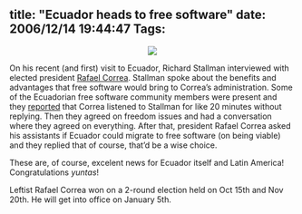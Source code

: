 title: "Ecuador heads to free software"
date: 2006/12/14 19:44:47
Tags: 
---
<p align="center"><img src="http://www.damog.net/files/pics/correa-stallman.jpg"/></p>
<p>
On his recent (and first) visit to Ecuador, Richard Stallman interviewed with elected president <a target="_blank" href="http://en.wikipedia.org/wiki/Rafael_Correa">Rafael Correa</a>. Stallman spoke about the benefits and advantages that free software would bring to Correa&#8217;s administration. Some of the Ecuadorian free software community members were present and they <a target="_blank" href="http://www.ecualug.org/?q=2006/12/13/correa_stallman_software_libre_en_el_estado">reported</a> that Correa listened to Stallman for like 20 minutes without replying. Then they agreed on freedom issues and had a conversation where they agreed on everything. After that, president Rafael Correa asked his assistants if Ecuador could migrate to free software (on being viable) and they replied that of course, that&#8217;d be a wise choice.

These are, of course, excelent news for Ecuador itself and Latin America! Congratulations <em>yuntas</em>!

Leftist Rafael Correa won on a 2-round election held on Oct 15th and Nov 20th. He will get into office on January 5th. </p>
